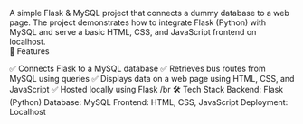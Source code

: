 A simple Flask & MySQL project that connects a dummy database to a web page. The project demonstrates how to integrate Flask (Python) with MySQL and serve a basic HTML, CSS, and JavaScript frontend on localhost.
<br>
🔹 Features  

✅ Connects Flask to a MySQL database
✅ Retrieves bus routes from MySQL using queries
✅ Displays data on a web page using HTML, CSS, and JavaScript
✅ Hosted locally using Flask
/br
🛠 Tech Stack
Backend: Flask (Python)
Database: MySQL
Frontend: HTML, CSS, JavaScript
Deployment: Localhost

